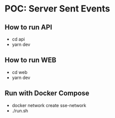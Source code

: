 # POC: Server Sent Events

## How to run API 
- cd api
- yarn dev

## How to run WEB
- cd web
- yarn dev
## Run with Docker Compose
- docker network create sse-network
- ./run.sh
